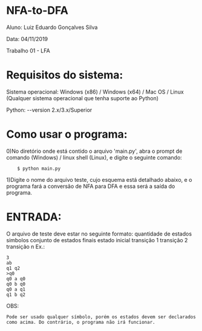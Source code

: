 # NFA-to-DFA

Aluno: Luiz Eduardo Gonçalves Silva

Data: 04/11/2019

Trabalho 01 - LFA 

# Requisitos do sistema:

Sistema operacional: Windows (x86) / Windows (x64) / Mac OS / Linux (Qualquer sistema operacional que tenha suporte ao Python)

Python: --version 2.x/3.x/Superior

# Como usar o programa:

0)No diretório onde está contido o arquivo 'main.py', abra o prompt de comando (Windows) / linux shell (Linux), e digite o seguinte comando:

```
    $ python main.py
```

1)Digite o nome do arquivo teste, cujo esquema está detalhado abaixo, e o programa fará a conversão de NFA para DFA e essa será a saída do programa.

# ENTRADA:

O arquivo de teste deve estar no seguinte formato:
quantidade de estados
simbolos
conjunto de estados finais
estado inicial
transição 1
transição 2
transição n
Ex.:

    3 
    ab 
    q1 q2 
    >q0 
    q0 a q0
    q0 b q0
    q0 a q1
    q1 b q2

OBS:

    Pode ser usado qualquer símbolo, porém os estados devem ser declarados como acima. Do contrário, o programa não irá funcionar.